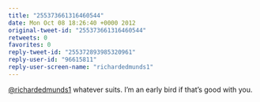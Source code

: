 ```yaml
---
title: "255373661316460544"
date: Mon Oct 08 18:26:40 +0000 2012
original-tweet-id: "255373661316460544"
retweets: 0
favorites: 0
reply-tweet-id: "255372893985320961"
reply-user-id: "96615811"
reply-user-screen-name: "richardedmunds1"
---
```

<a href="https://twitter.com/richardedmunds1">@richardedmunds1</a> whatever suits. I’m an early bird if that’s good with you.
